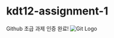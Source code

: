 # kdt12-assignment-1

Github 초급 과제 인증 완료!
![Git Logo](https://git-scm.com/images/logos/downloads/Git-Icon-1788C.png)
